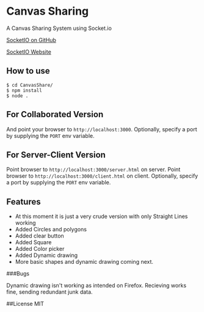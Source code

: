 
# Canvas Sharing

A Canvas Sharing System using Socket.io

[SocketIO on GitHub](https://github.com/Automattic/socket.io)

[SocketIO Website](http://socket.io/)

## How to use

```
$ cd CanvasShare/
$ npm install
$ node .
```
## For Collaborated Version

And point your browser to `http://localhost:3000`. Optionally, specify
a port by supplying the `PORT` env variable.


## For Server-Client Version


Point browser to `http://localhost:3000/server.html` on server.
Point browser to `http://localhost:3000/client.html` on client.
Optionally, specify a port by supplying the `PORT` env variable.


## Features

- At this moment it is just a very crude version with only Straight Lines working
- Added Circles and polygons
- Added clear button
- Added Square
- Added Color picker
- Added Dynamic drawing
- More basic shapes and dynamic drawing coming next.

###Bugs

Dynamic drawing isn't working as intended on Firefox.
Recieving works fine, sending redundant junk data.


##License
MIT	
		
